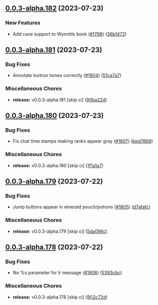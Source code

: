## [0.0.3-alpha.182](https://github.com/Wynntils/Artemis/compare/v0.0.3-alpha.181...v0.0.3-alpha.182) (2023-07-23)


### New Features

* Add cave support to Wynntils book ([#1798](https://github.com/Wynntils/Artemis/issues/1798)) ([36b1472](https://github.com/Wynntils/Artemis/commit/36b147267434faa6904ec34c4ac7f5cace596dfa))

## [0.0.3-alpha.181](https://github.com/Wynntils/Artemis/compare/v0.0.3-alpha.180...v0.0.3-alpha.181) (2023-07-23)


### Bug Fixes

* Annotate lootrun tomes correctly ([#1804](https://github.com/Wynntils/Artemis/issues/1804)) ([51ca7a7](https://github.com/Wynntils/Artemis/commit/51ca7a768d54126203f7fc6cf9b2d53e8e40d3f2))


### Miscellaneous Chores

* **release:** v0.0.3-alpha.181 [skip ci] ([90ba22d](https://github.com/Wynntils/Artemis/commit/90ba22d7e74ca5bf6ef2757c87745baee0c638e4))

## [0.0.3-alpha.180](https://github.com/Wynntils/Artemis/compare/v0.0.3-alpha.179...v0.0.3-alpha.180) (2023-07-23)


### Bug Fixes

* Fix chat time stamps making ranks appear gray ([#1807](https://github.com/Wynntils/Artemis/issues/1807)) ([bed7669](https://github.com/Wynntils/Artemis/commit/bed7669a86d6f25d32d8133a6f44a2b8b21b96fa))


### Miscellaneous Chores

* **release:** v0.0.3-alpha.180 [skip ci] ([1f1a1a7](https://github.com/Wynntils/Artemis/commit/1f1a1a75830ab610a83f0cf1a6803773de511e24))

## [0.0.3-alpha.179](https://github.com/Wynntils/Artemis/compare/v0.0.3-alpha.178...v0.0.3-alpha.179) (2023-07-22)


### Bug Fixes

* Jump buttons appear in emerald pouch/potions ([#1805](https://github.com/Wynntils/Artemis/issues/1805)) ([d7afafc](https://github.com/Wynntils/Artemis/commit/d7afafc553894311355aa8a01b60783846833fc5))


### Miscellaneous Chores

* **release:** v0.0.3-alpha.179 [skip ci] ([5da096c](https://github.com/Wynntils/Artemis/commit/5da096c4930e9340923278d3462468369ea2a95a))

## [0.0.3-alpha.178](https://github.com/Wynntils/Artemis/compare/v0.0.3-alpha.177...v0.0.3-alpha.178) (2023-07-22)


### Bug Fixes

* No %s parameter for lr message ([#1806](https://github.com/Wynntils/Artemis/issues/1806)) ([5393cbc](https://github.com/Wynntils/Artemis/commit/5393cbca160b4731cc9bf134414e7656bece338f))


### Miscellaneous Chores

* **release:** v0.0.3-alpha.178 [skip ci] ([902c72d](https://github.com/Wynntils/Artemis/commit/902c72d277c268ecfbff77904af85fd70d563fd0))

